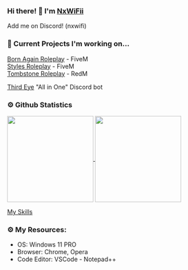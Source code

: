 ### Hi there! 👋 I'm [NxWiFii](https://github.com/NxWiFii)
Add me on Discord! (nxwifi)

### 🚧 Current Projects I'm working on... 
[Born Again Roleplay](https://discord.gg/3KAPXyUxWJ) - FiveM <br>
[Styles Roleplay](https://discord.gg/SASS2K22mz) - FiveM <br>
[Tombstone Roleplay](https://discord.gg/KD9fcZNK4G) - RedM <br>

[Third Eye](https://github.com/NxWiFii/ThirdEye) "All in One" Discord bot

### ⚙️ Github Statistics
<a href="https://github.com/nxwifii">
  <img height=200 align="center" src="https://github-readme-stats-blush-sigma.vercel.app/api?username=nxwifii&show_icons=true&theme=merko&rank_icon=github&include_all_commits=true&count_private=true&count_public=true" />
</a>
<a href="https://github.com/nxwifii">
  <img height=200 align="center" src="https://github-readme-stats-blush-sigma.vercel.app/api/top-langs?username=nxwifii&layout=compact&theme=merko&langs_count=10" />
</a>

[My Skills](https://skillicons.dev/icons?i=html,ai,py,lua,ps,phpstorm,md,mysql,js,discord&perline=10)


### ⚙️ My Resources: 
- OS: Windows 11 PRO
- Browser: Chrome, Opera
- Code Editor: VSCode - Notepad++


